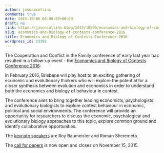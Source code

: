 ```yaml
---
author: jasonacollins
comments: true
date: 2015-10-06 08:00:03+00:00
draft: no
link: https://jasoncollins.blog/2015/10/06/economics-and-biology-of-contests-conference-2016/
slug: economics-and-biology-of-contests-conference-2016
title: Economics and Biology of Contests Conference 2016
wordpress_id: 21195
---
```


The Cooperation and Conflict in the Family conference of early last year has resulted in a follow-up event - the [Economics and Biology of Contests Conference 2016](http://www.contests-conference-2016.qut.edu.au/):


In February 2016, Brisbane will play host to an exciting gathering of economic and evolutionary thinkers who will explore the potential for a closer synthesis between evolution and economics in order to understand both the economics and biology of behaviour in contest.




The conference aims to bring together leading economists, psychologists and evolutionary biologists to explore contest behaviour in economic, political and social environments. The conference will provide an opportunity for researchers to discuss the economic, psychological and evolutionary biology approaches to this topic, explore common ground and identify collaborative opportunities.


The [keynote speakers](http://www.contests-conference-2016.qut.edu.au/keynote-speakers/) are Roy Baumeister and Roman Sheremeta.

The [call for papers](http://www.contests-conference-2016.qut.edu.au/papers/) is now open and closes on November 15, 2015.

